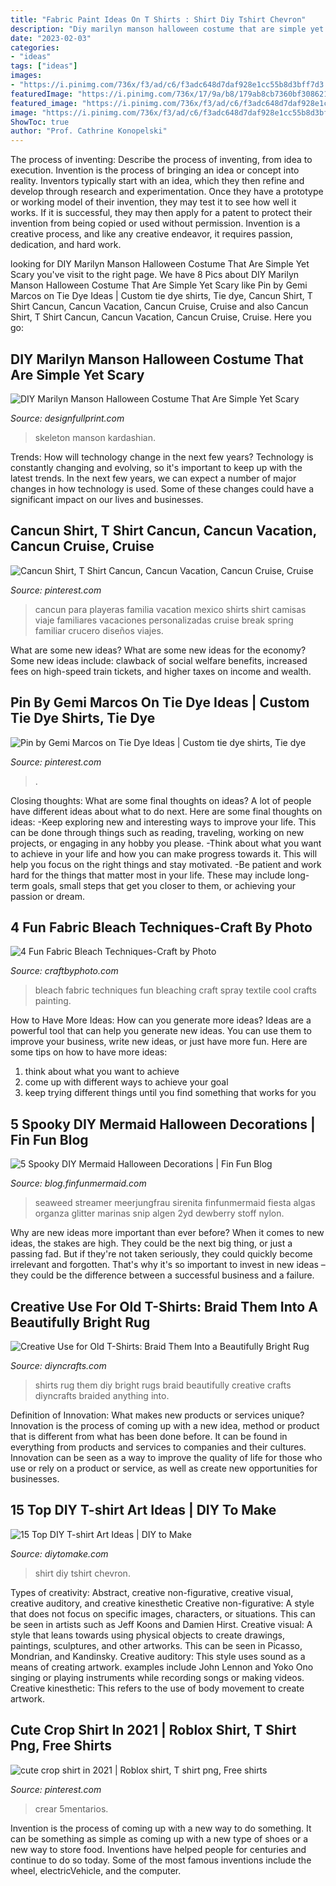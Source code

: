 ```yaml
---
title: "Fabric Paint Ideas On T Shirts : Shirt Diy Tshirt Chevron"
description: "Diy marilyn manson halloween costume that are simple yet scary"
date: "2023-02-03"
categories:
- "ideas"
tags: ["ideas"]
images:
- "https://i.pinimg.com/736x/f3/ad/c6/f3adc648d7daf928e1cc55b8d3bff7d3.jpg"
featuredImage: "https://i.pinimg.com/736x/17/9a/b8/179ab8cb7360bf3086216ab2e9679deb.jpg"
featured_image: "https://i.pinimg.com/736x/f3/ad/c6/f3adc648d7daf928e1cc55b8d3bff7d3.jpg"
image: "https://i.pinimg.com/736x/f3/ad/c6/f3adc648d7daf928e1cc55b8d3bff7d3.jpg"
ShowToc: true
author: "Prof. Cathrine Konopelski"
---
```



The process of inventing: Describe the process of inventing, from idea to execution.
Invention is the process of bringing an idea or concept into reality. Inventors typically start with an idea, which they then refine and develop through research and experimentation. Once they have a prototype or working model of their invention, they may test it to see how well it works. If it is successful, they may then apply for a patent to protect their invention from being copied or used without permission. Invention is a creative process, and like any creative endeavor, it requires passion, dedication, and hard work.

	

		
looking for DIY Marilyn Manson Halloween Costume That Are Simple Yet Scary you've visit to the right page. We have 8 Pics about DIY Marilyn Manson Halloween Costume That Are Simple Yet Scary like Pin by Gemi Marcos on Tie Dye Ideas | Custom tie dye shirts, Tie dye, Cancun Shirt, T Shirt Cancun, Cancun Vacation, Cancun Cruise, Cruise and also Cancun Shirt, T Shirt Cancun, Cancun Vacation, Cancun Cruise, Cruise. Here you go:
		
    
## DIY Marilyn Manson Halloween Costume That Are Simple Yet Scary

<img loading=lazy src="https://cdn.shopify.com/s/files/1/2645/2620/files/4_515f0700-36a1-436c-a5ae-671bdbeb4d98_large.jpg?v=1551790493" onerror="this.onerror=null;this.src='https://tse4.mm.bing.net/th?id=OIP.UBbXVXTMK6ph2ou_J2L0wwAAAA&amp;pid=15.1';" alt="DIY Marilyn Manson Halloween Costume That Are Simple Yet Scary">

_Source: designfullprint.com_

>skeleton manson kardashian. 

	

Trends: How will technology change in the next few years?
Technology is constantly changing and evolving, so it's important to keep up with the latest trends. In the next few years, we can expect a number of major changes in how technology is used. Some of these changes could have a significant impact on our lives and businesses.

    
## Cancun Shirt, T Shirt Cancun, Cancun Vacation, Cancun Cruise, Cruise

<img loading=lazy src="https://i.pinimg.com/736x/f3/ad/c6/f3adc648d7daf928e1cc55b8d3bff7d3.jpg" onerror="this.onerror=null;this.src='https://tse4.mm.bing.net/th?id=OIP.NpgXTHkjFSQ47gRzq40ilAHaFj&amp;pid=15.1';" alt="Cancun Shirt, T Shirt Cancun, Cancun Vacation, Cancun Cruise, Cruise">

_Source: pinterest.com_

>cancun para playeras familia vacation mexico shirts shirt camisas viaje familiares vacaciones personalizadas cruise break spring familiar crucero diseños viajes. 

	

What are some new ideas?
What are some new ideas for the economy? 
Some new ideas include: clawback of social welfare benefits, increased fees on high-speed train tickets, and higher taxes on income and wealth.

    
## Pin By Gemi Marcos On Tie Dye Ideas | Custom Tie Dye Shirts, Tie Dye

<img loading=lazy src="https://i.pinimg.com/736x/17/9a/b8/179ab8cb7360bf3086216ab2e9679deb.jpg" onerror="this.onerror=null;this.src='https://tse3.mm.bing.net/th?id=OIP.lW-lnjXf_g1hqGW7I3aBfgHaJ3&amp;pid=15.1';" alt="Pin by Gemi Marcos on Tie Dye Ideas | Custom tie dye shirts, Tie dye">

_Source: pinterest.com_

>. 

	

Closing thoughts: What are some final thoughts on ideas?
A lot of people have different ideas about what to do next. Here are some final thoughts on ideas: 
-Keep exploring new and interesting ways to improve your life. This can be done through things such as reading, traveling, working on new projects, or engaging in any hobby you please.
-Think about what you want to achieve in your life and how you can make progress towards it. This will help you focus on the right things and stay motivated. 
-Be patient and work hard for the things that matter most in your life. These may include long-term goals, small steps that get you closer to them, or achieving your passion or dream.

    
## 4 Fun Fabric Bleach Techniques-Craft By Photo

<img loading=lazy src="http://www.craftbyphoto.com/wp-content/uploads/2014/03/4-Cool-Bleach-Art-ideas.jpg" onerror="this.onerror=null;this.src='https://tse2.mm.bing.net/th?id=OIP.mHA81X16LHggLFRa06BGCAHaLA&amp;pid=15.1';" alt="4 Fun Fabric Bleach Techniques-Craft by Photo">

_Source: craftbyphoto.com_

>bleach fabric techniques fun bleaching craft spray textile cool crafts painting. 

	

How to Have More Ideas: How can you generate more ideas?
Ideas are a powerful tool that can help you generate new ideas. You can use them to improve your business, write new ideas, or just have more fun. Here are some tips on how to have more ideas: 
1. think about what you want to achieve 
2. come up with different ways to achieve your goal 
3. keep trying different things until you find something that works for you 

    
## 5 Spooky DIY Mermaid Halloween Decorations | Fin Fun Blog

<img loading=lazy src="https://blog.finfunmermaid.com/wp-content/uploads/2020/08/seaweed-3-1.jpg" onerror="this.onerror=null;this.src='https://tse4.mm.bing.net/th?id=OIP.yc5BI6aXtwECjqiaJzakEQAAAA&amp;pid=15.1';" alt="5 Spooky DIY Mermaid Halloween Decorations | Fin Fun Blog">

_Source: blog.finfunmermaid.com_

>seaweed streamer meerjungfrau sirenita finfunmermaid fiesta algas organza glitter marinas snip algen 2yd dewberry stoff nylon. 

	

Why are new ideas more important than ever before?
When it comes to new ideas, the stakes are high. They could be the next big thing, or just a passing fad. But if they're not taken seriously, they could quickly become irrelevant and forgotten. That's why it's so important to invest in new ideas – they could be the difference between a successful business and a failure.

    
## Creative Use For Old T-Shirts: Braid Them Into A Beautifully Bright Rug

<img loading=lazy src="https://www.diyncrafts.com/wp-content/uploads/2014/11/cover3.jpg" onerror="this.onerror=null;this.src='https://tse3.mm.bing.net/th?id=OIP.bY33kc9N6xv9b430nnsR7QHaEH&amp;pid=15.1';" alt="Creative Use for Old T-Shirts: Braid Them Into a Beautifully Bright Rug">

_Source: diyncrafts.com_

>shirts rug them diy bright rugs braid beautifully creative crafts diyncrafts braided anything into. 

	

Definition of Innovation: What makes new products or services unique?
Innovation is the process of coming up with a new idea, method or product that is different from what has been done before. It can be found in everything from products and services to companies and their cultures. Innovation can be seen as a way to improve the quality of life for those who use or rely on a product or service, as well as create new opportunities for businesses.

    
## 15 Top DIY T-shirt Art Ideas | DIY To Make

<img loading=lazy src="http://www.diytomake.com/wp-content/uploads/2017/05/DIY-Chevron-Tshirt.jpg" onerror="this.onerror=null;this.src='https://tse1.mm.bing.net/th?id=OIP.TED9XPh7n8ztCzQ14dMRiwHaKV&amp;pid=15.1';" alt="15 Top DIY T-shirt Art Ideas | DIY to Make">

_Source: diytomake.com_

>shirt diy tshirt chevron. 

	

Types of creativity: Abstract, creative non-figurative, creative visual, creative auditory, and creative kinesthetic
Creative non-figurative: A style that does not focus on specific images, characters, or situations. This can be seen in artists such as Jeff Koons and Damien Hirst. Creative visual: A style that leans towards using physical objects to create drawings, paintings, sculptures, and other artworks. This can be seen in Picasso, Mondrian, and Kandinsky. Creative auditory: This style uses sound as a means of creating artwork. examples include John Lennon and Yoko Ono singing or playing instruments while recording songs or making videos. Creative kinesthetic: This refers to the use of body movement to create artwork.

    
## Cute Crop Shirt In 2021 | Roblox Shirt, T Shirt Png, Free Shirts

<img loading=lazy src="https://i.pinimg.com/736x/82/7a/65/827a65030a157448129b0db8446c3983.jpg" onerror="this.onerror=null;this.src='https://tse3.mm.bing.net/th?id=OIP.Ff3IviSArnAQTPenTb6DbwAAAA&amp;pid=15.1';" alt="cute crop shirt in 2021 | Roblox shirt, T shirt png, Free shirts">

_Source: pinterest.com_

>crear 5mentarios. 

	

Invention is the process of coming up with a new way to do something. It can be something as simple as coming up with a new type of shoes or a new way to store food. Inventions have helped people for centuries and continue to do so today. Some of the most famous inventions include the wheel, electricVehicle, and the computer.

